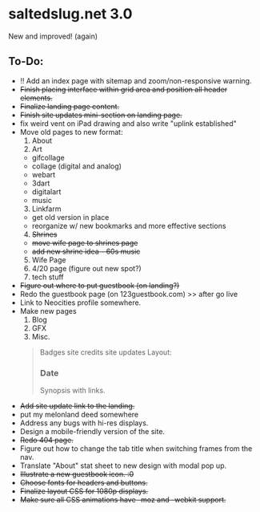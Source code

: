 # saltedslug.net 3.0
New and improved! (again)

## **To-Do:**
- !! Add an index page with sitemap and zoom/non-responsive warning.
- ~~Finish placing interface within grid area and position all header elements.~~
- ~~Finalize landing page content.~~
- ~~Finish site updates mini-section on landing page.~~
- fix weird vent on iPad drawing and also write "uplink established"
- Move old pages to new format:
  1. About
  2. Art
    - gifcollage
    - collage (digital and analog)
    - webart
    - 3dart
    - digitalart
    - music
  3. Linkfarm
    * get old version in place
    * reorganize w/ new bookmarks and more effective sections
  4. ~~Shrines~~
    * ~~move wife page to shrines page~~
    * ~~add new shrine idea - 60s music~~
  5. Wife Page
  6. 4/20 page (figure out new spot?)
  7. tech stuff
- ~~Figure out where to put guestbook (on landing?)~~
- Redo the guestbook page (on 123guestbook.com) >> after go live
- Link to Neocities profile somewhere.
- Make new pages
  1. Blog
  2. GFX
  3. Misc.
    > Badges
    > site credits
    > site updates
    > Layout:
      <article class="site-updates">
        <section class="update">
          <h3>Date</h3>
          <p>Synopsis with links.</p>
        </section>
      </article>
- ~~Add site update link to the landing.~~
- put my melonland deed somewhere
- Address any bugs with hi-res displays.
- Design a mobile-friendly version of the site.
- ~~Redo 404 page.~~
- Figure out how to change the tab title when switching frames from the nav.
- Translate "About" stat sheet to new design with modal pop up.
- ~~Illustrate a new guestbook icon. :0~~
- ~~Choose fonts for headers and buttons.~~
- ~~Finalize layout CSS for 1080p displays.~~
- ~~Make sure all CSS animations have -moz and -webkit support.~~
